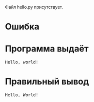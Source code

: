 Файл hello.py присутствует.
# Ошибка
# Программа выдаёт
<pre>
Hello, world!
</pre>
# Правильный вывод
<pre>Hello, World!
</pre>